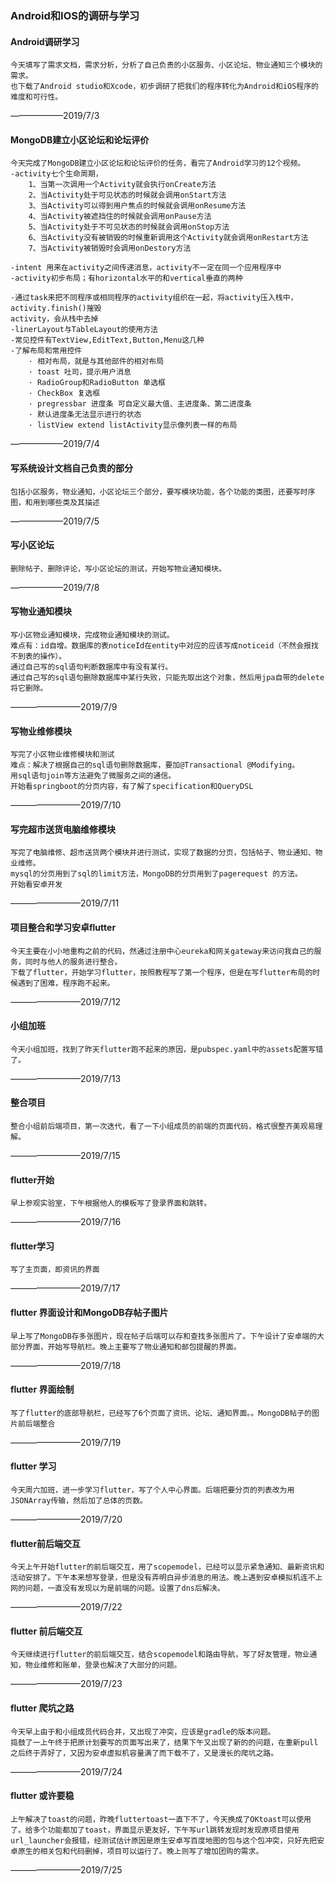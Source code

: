 ### Android和IOS的调研与学习

#### Android调研学习
    今天填写了需求文档，需求分析，分析了自己负责的小区服务、小区论坛、物业通知三个模块的需求。
    也下载了Android studio和Xcode，初步调研了把我们的程序转化为Android和iOS程序的难度和可行性。
——————2019/7/3

#### MongoDB建立小区论坛和论坛评价
    今天完成了MongoDB建立小区论坛和论坛评价的任务，看完了Android学习的12个视频。
    -activity七个生命周期，
        1、当第一次调用一个Activity就会执行onCreate方法
        2、当Activity处于可见状态的时候就会调用onStart方法
        3、当Activity可以得到用户焦点的时候就会调用onResume方法
        4、当Activity被遮挡住的时候就会调用onPause方法
        5、当Activity处于不可见状态的时候就会调用onStop方法
        6、当Activity没有被销毁的时候重新调用这个Activity就会调用onRestart方法
        7、当Activity被销毁时会调用onDestory方法

    -intent 用来在activity之间传递消息，activity不一定在同一个应用程序中
    -activity初步布局；有horizontal水平的和vertical垂直的两种
    
    -通过task来把不同程序或相同程序的activity组织在一起，将activity压入栈中，activity.finish()摧毁
    activity，会从栈中去掉
    -linerLayout与TableLayout的使用方法
    -常见控件有TextView,EditText,Button,Menu这几种
    -了解布局和常用控件
        · 相对布局，就是与其他部件的相对布局
        · toast 吐司，提示用户消息
        · RadioGroup和RadioButton 单选框
        · CheckBox 复选框
        · pregressbar 进度条 可自定义最大值、主进度条、第二进度条  
        · 默认进度条无法显示进行的状态
        · listView extend listActivity显示像列表一样的布局
——————2019/7/4

#### 写系统设计文档自己负责的部分

    包括小区服务，物业通知，小区论坛三个部分，要写模块功能，各个功能的类图，还要写时序图，和用到哪些类及其描述
——————2019/7/5
#### 写小区论坛

    删除帖子、删除评论，写小区论坛的测试，开始写物业通知模块。
——————2019/7/8

#### 写物业通知模块

    写小区物业通知模块，完成物业通知模块的测试。
    难点有：id自增。数据库的表noticeId在entity中对应的应该写成noticeid（不然会报找不到表的操作）。
    通过自己写的sql语句判断数据库中有没有某行。
    通过自己写的sql语句删除数据库中某行失败，只能先取出这个对象，然后用jpa自带的delete将它删除。
————————2019/7/9

#### 写物业维修模块

    写完了小区物业维修模块和测试
    难点：解决了根据自己的sql语句删除数据库，要加@Transactional @Modifying。
    用sql语句join等方法避免了微服务之间的通信。
    开始看springboot的分页内容，有了解了specification和QueryDSL
————————2019/7/10

#### 写完超市送货电脑维修模块

    写完了电脑维修、超市送货两个模块并进行测试，实现了数据的分页，包括帖子、物业通知、物业维修。
    mysql的分页用到了sql的limit方法，MongoDB的分页用到了pagerequest 的方法。
    开始看安卓开发
————————2019/7/11

#### 项目整合和学习安卓flutter
    今天主要在小小地重构之前的代码，然通过注册中心eureka和网关gateway来访问我自己的服务，同时与他人的服务进行整合。
    下载了flutter，开始学习flutter，按照教程写了第一个程序，但是在写flutter布局的时候遇到了困难，程序跑不起来。
————————2019/7/12

#### 小组加班
    今天小组加班，找到了昨天flutter跑不起来的原因，是pubspec.yaml中的assets配置写错了。
————————2019/7/13

#### 整合项目
    整合小组前后端项目，第一次迭代，看了一下小组成员的前端的页面代码，格式很整齐美观易理解。
————————2019/7/15
#### flutter开始
    早上参观实验室，下午根据他人的模板写了登录界面和跳转。
————————2019/7/16
#### flutter学习
    写了主页面，即资讯的界面
————————2019/7/17
#### flutter 界面设计和MongoDB存帖子图片
    早上写了MongoDB存多张图片，现在帖子后端可以存和查找多张图片了。下午设计了安卓端的大部分界面，开始写导航栏。晚上主要写了物业通知和邮包提醒的界面。
————————2019/7/18
#### flutter 界面绘制
    写了flutter的底部导航栏，已经写了6个页面了资讯、论坛、通知界面。。MongoDB帖子的图片前后端整合
————————2019/7/19
#### flutter 学习
    今天周六加班，进一步学习flutter，写了个人中心界面。后端把要分页的列表改为用JSONArray传输，然后加了总体的页数。
————————2019/7/20

#### flutter前后端交互
    今天上午开始flutter的前后端交互，用了scopemodel，已经可以显示紧急通知、最新资讯和活动安排了。下午本来想写登录，但是没有弄明白异步消息的用法。晚上遇到安卓模拟机连不上网的问题，一直没有发现以为是前端的问题。设置了dns后解决。
————————2019/7/22

#### flutter 前后端交互
    今天继续进行flutter的前后端交互，结合scopemodel和路由导航，写了好友管理，物业通知，物业维修和账单，登录也解决了大部分的问题。
————————2019/7/23

#### flutter 爬坑之路
    今天早上由于和小组成员代码合并，又出现了冲突，应该是gradle的版本问题。
    捣鼓了一上午终于把原计划要写的页面写出来了，结果下午又出现了新的的问题，在重新pull之后终于弄好了，又因为安卓虚拟机容量满了而下载不了，又是漫长的爬坑之路。
————————2019/7/24

#### flutter 或许要稳
    上午解决了toast的问题，昨晚fluttertoast一直下不了，今天换成了OKtoast可以使用了。给多个功能都加了toast，界面显示更友好，下午写url跳转发现时发现原项目使用url_launcher会报错，经测试估计原因是原生安卓写百度地图的包与这个包冲突，只好先把安卓原生的相关包和代码删掉，项目可以运行了。晚上则写了增加团购的需求。
————————2019/7/25
